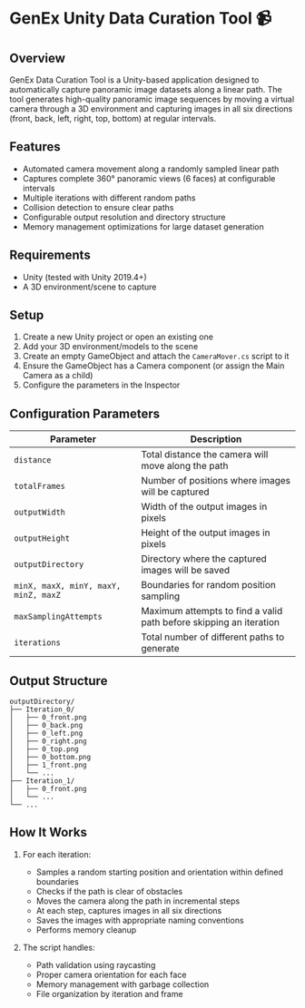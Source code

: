 # GenEx Unity Data Curation Tool 📹

## Overview
GenEx Data Curation Tool is a Unity-based application designed to automatically capture panoramic image datasets along a linear path. The tool generates high-quality panoramic image sequences by moving a virtual camera through a 3D environment and capturing images in all six directions (front, back, left, right, top, bottom) at regular intervals.

## Features
- Automated camera movement along a randomly sampled linear path
- Captures complete 360° panoramic views (6 faces) at configurable intervals
- Multiple iterations with different random paths
- Collision detection to ensure clear paths
- Configurable output resolution and directory structure
- Memory management optimizations for large dataset generation

## Requirements
- Unity (tested with Unity 2019.4+)
- A 3D environment/scene to capture

## Setup
1. Create a new Unity project or open an existing one
2. Add your 3D environment/models to the scene
3. Create an empty GameObject and attach the `CameraMover.cs` script to it
4. Ensure the GameObject has a Camera component (or assign the Main Camera as a child)
5. Configure the parameters in the Inspector

## Configuration Parameters

| Parameter | Description |
|-----------|-------------|
| `distance` | Total distance the camera will move along the path |
| `totalFrames` | Number of positions where images will be captured |
| `outputWidth` | Width of the output images in pixels |
| `outputHeight` | Height of the output images in pixels |
| `outputDirectory` | Directory where the captured images will be saved |
| `minX, maxX, minY, maxY, minZ, maxZ` | Boundaries for random position sampling |
| `maxSamplingAttempts` | Maximum attempts to find a valid path before skipping an iteration |
| `iterations` | Total number of different paths to generate |

## Output Structure
```
outputDirectory/
├── Iteration_0/
│   ├── 0_front.png
│   ├── 0_back.png
│   ├── 0_left.png
│   ├── 0_right.png
│   ├── 0_top.png
│   ├── 0_bottom.png
│   ├── 1_front.png
│   └── ...
├── Iteration_1/
│   ├── 0_front.png
│   └── ...
└── ...
```

## How It Works
1. For each iteration:
   - Samples a random starting position and orientation within defined boundaries
   - Checks if the path is clear of obstacles
   - Moves the camera along the path in incremental steps
   - At each step, captures images in all six directions
   - Saves the images with appropriate naming conventions
   - Performs memory cleanup

2. The script handles:
   - Path validation using raycasting
   - Proper camera orientation for each face
   - Memory management with garbage collection
   - File organization by iteration and frame
